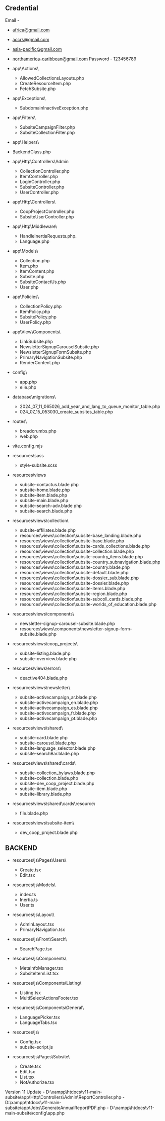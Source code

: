Credential
------------------------------
Email - 
* africa@gmail.com	
* accrs@gmail.com
* asia-pacific@gmail.com
* northamerica-caribbean@gmail.com
Password -
123456789


* app\Actions\
    - AllowedCollectionsLayouts.php
    - CreateResourceItem.php
    - FetchSubsite.php

* app\Exceptions\
    - SubdomainInactiveException.php

* app\Filters\
    - SubsiteCampaignFilter.php
    - SubsiteCollectionFilter.php

* app\Helpers\
- BackendClass.php

* app\Http\Controllers\Admin
    - CollectionController.php
    - ItemController.php
    - LoginController.php
    - SubsiteController.php
    - UserController.php

* app\Http\Controllers\
    - CoopProjectController.php
    - SubsiteUserController.php

* app\Http\Middleware\
    - HandleInertiaRequests.php.
    - Language.php

* app\Models\
    - Collection.php
    - Item.php
    - ItemContent.php
    - Subsite.php
    - SubsiteContactUs.php
    - User.php

* app\Policies\
    - CollectionPolicy.php
    - ItemPolicy.php
    - SubsitePolicy.php
    - UserPolicy.php

* app\View\Components\
    - LinkSubsite.php
    - NewsletterSignupCarouselSubsite.php
    - NewsletterSignupFormSubsite.php
    - PrimaryNavigationSubsite.php
    - RenderContent.php

* config\
    - app.php
    - eiie.php

* database\migrations\
    - 2024_07_11_065026_add_year_and_lang_to_queue_monitor_table.php
    - 024_07_15_053030_create_subsites_table.php

* routes\
    - breadcrumbs.php
    - web.php

* vite.config.mjs

* resources\sass
    - style-subsite.scss

* resources\views
    - subsite-contactus.blade.php
    - subsite-home.blade.php
    - subsite-item.blade.php
    - subsite-main.blade.php
    - subsite-search-adv.blade.php
    - subsite-search.blade.php

* resources\views\collection\
    - subsite-affiliates.blade.php
    - resources\views\collection\subsite-base_landing.blade.php
    - resources\views\collection\subsite-base.blade.php
    - resources\views\collection\subsite-cards_collections.blade.php
    - resources\views\collection\subsite-collection.blade.php
    - resources\views\collection\subsite-country_items.blade.php
    - resources\views\collection\subsite-country_subnavigation.blade.php
    - resources\views\collection\subsite-country.blade.php
    - resources\views\collection\subsite-default.blade.php
    - resources\views\collection\subsite-dossier_sub.blade.php
    - resources\views\collection\subsite-dossier.blade.php
    - resources\views\collection\subsite-items.blade.php
    - resources\views\collection\subsite-region.blade.php
    - resources\views\collection\subsite-subcoll_cards.blade.php
    - resources\views\collection\subsite-worlds_of_education.blade.php

* resources\views\components\
    - newsletter-signup-carousel-subsite.blade.php
    - resources\views\components\newsletter-signup-form-subsite.blade.php

* resources\views\coop_projects\
    - subsite-listing.blade.php
    - subsite-overview.blade.php

* resources\views\errors\
    - deactive404.blade.php

* resources\views\newsletter\
    - subsite-activecampaign_ar.blade.php
    - subsite-activecampaign_en.blade.php
    - subsite-activecampaign_es.blade.php
    - subsite-activecampaign_fr.blade.php
    - subsite-activecampaign_pt.blade.php

* resources\views\shared\
    - subsite-card.blade.php
    - subsite-carousel.blade.php
    - subsite-language_selector.blade.php
    - subsite-searchBar.blade.php

* resources\views\shared\cards\
    - subsite-collection_bylaws.blade.php
    - subsite-collection.blade.php
    - subsite-dev_coop_project.blade.php
    - subsite-item.blade.php
    - subsite-library.blade.php

* resources\views\shared\cards\resource\
    - file.blade.php

* resources\views\subsite-item\
    - dev_coop_project.blade.php


BACKEND
-----------------
* resources\js\Pages\Users\
    - Create.tsx
    - Edit.tsx

* resources\js\Models\
    - index.ts
    - Inertia.ts
    - User.ts

* resources\js\Layout\
    - AdminLayout.tsx
    - PrimaryNavigation.tsx

* resources\js\Front\Search\
    - SearchPage.tsx


* resources\js\Components\
    - MetaInfoManager.tsx
    - SubsiteItemList.tsx

* resources\js\Components\Listing\
    - Listing.tsx
    - MultiSelectActionsFooter.tsx

* resources\js\Components\General\
    - LanguagePicker.tsx
    - LanguageTabs.tsx

* resources\js\
    - Config.tsx
    - subsite-script.js

* resources\js\Pages\Subsite\
    - Create.tsx
    - Edit.tsx
    - List.tsx
    - NotAuthorize.tsx


Version 11 Update 
    - D:\xampp\htdocs\v11-main-subsite\app\Http\Controllers\Admin\ReportController.php
    - D:\xampp\htdocs\v11-main-subsite\app\Jobs\GenerateAnnualReportPDF.php
    - D:\xampp\htdocs\v11-main-subsite\config\app.php
